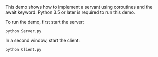 This demo shows how to implement a servant using coroutines and the
await keyword. Python 3.5 or later is required to run this demo.

To run the demo, first start the server:

    python Server.py

In a second window, start the client:

    python Client.py
